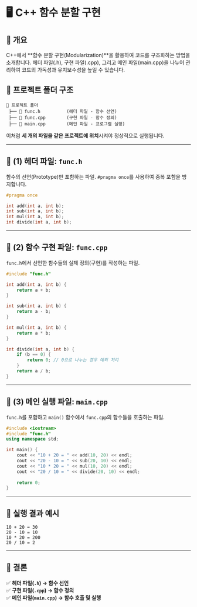 # 🖥️ C++ 함수 분할 구현

## 📌 개요

C++에서 **함수 분할 구현(Modularization)**을 활용하여 코드를 구조화하는 방법을 소개합니다. 헤더 파일(.h), 구현 파일(.cpp), 그리고 메인 파일(main.cpp)을 나누어 관리하여 코드의 가독성과 유지보수성을 높일 수 있습니다.

## 📂 프로젝트 폴더 구조
```
📂 프로젝트 폴더
 ├── 📜 func.h          (헤더 파일 - 함수 선언)
 ├── 📜 func.cpp        (구현 파일 - 함수 정의)
 ├── 📜 main.cpp        (메인 파일 - 프로그램 실행)
```
이처럼 **세 개의 파일을 같은 프로젝트에 위치**시켜야 정상적으로 실행됩니다.

---

## 🔹 (1) 헤더 파일: `func.h`

 함수의 선언(Prototype)만 포함하는 파일. `#pragma once`를 사용하여 중복 포함을 방지합니다.

```cpp
#pragma once

int add(int a, int b);
int sub(int a, int b);
int mul(int a, int b);
int divide(int a, int b);
```

---

## 🔹 (2) 함수 구현 파일: `func.cpp`

`func.h`에서 선언한 함수들의 실제 정의(구현)를 작성하는 파일.

```cpp
#include "func.h"

int add(int a, int b) {
    return a + b;
}

int sub(int a, int b) {
    return a - b;
}

int mul(int a, int b) {
    return a * b;
}

int divide(int a, int b) {
    if (b == 0) {
        return 0; // 0으로 나누는 경우 예외 처리
    }
    return a / b;
}
```

---

## 🔹 (3) 메인 실행 파일: `main.cpp`

 `func.h`를 포함하고 `main()` 함수에서 `func.cpp`의 함수들을 호출하는 파일.

```cpp
#include <iostream>
#include "func.h"
using namespace std;

int main() {
    cout << "10 + 20 = " << add(10, 20) << endl;
    cout << "20 - 10 = " << sub(20, 10) << endl;
    cout << "10 * 20 = " << mul(10, 20) << endl;
    cout << "20 / 10 = " << divide(20, 10) << endl;
    
    return 0;
}
```

---

## 🔹 실행 결과 예시
```
10 + 20 = 30
20 - 10 = 10
10 * 20 = 200
20 / 10 = 2
```

---

## 📌 결론
✅ **헤더 파일(`.h`) → 함수 선언**  
✅ **구현 파일(`.cpp`) → 함수 정의**  
✅ **메인 파일(`main.cpp`) → 함수 호출 및 실행**  

